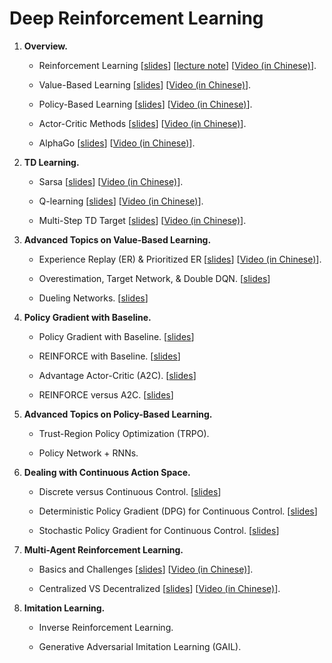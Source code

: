 # Deep Reinforcement Learning




1. **Overview.**


    * Reinforcement Learning 
    [[slides](https://github.com/wangshusen/DRL/blob/master/Slides/1_Basics_1.pdf)] 
    [[lecture note](https://github.com/wangshusen/DeepLearning/blob/master/LectureNotes/DRL/DRL.pdf)] 
    [[Video (in Chinese)](https://youtu.be/vmkRMvhCW5c)].

    * Value-Based Learning 
    [[slides](https://github.com/wangshusen/DRL/blob/master/Slides/1_Basics_2.pdf)] 
    [[Video (in Chinese)](https://youtu.be/jflq6vNcZyA)].

    * Policy-Based Learning 
    [[slides](https://github.com/wangshusen/DRL/blob/master/Slides/1_Basics_3.pdf)] 
    [[Video (in Chinese)](https://youtu.be/qI0vyfR2_Rc)].

    * Actor-Critic Methods 
    [[slides](https://github.com/wangshusen/DRL/blob/master/Slides/1_Basics_4.pdf)] 
    [[Video (in Chinese)](https://youtu.be/xjd7Jq9wPQY)].

    * AlphaGo 
    [[slides](https://github.com/wangshusen/DRL/blob/master/Slides/1_Basics_5.pdf)] 
    [[Video (in Chinese)](https://youtu.be/zHojAp5vkRE)].
    
    



2. **TD Learning.**
    
    * Sarsa
    [[slides](https://github.com/wangshusen/DRL/blob/master/Slides/2_TD_1.pdf)] 
    [[Video (in Chinese)](https://youtu.be/-cYWdUubB6Q)].
    
    * Q-learning
    [[slides](https://github.com/wangshusen/DRL/blob/master/Slides/2_TD_2.pdf)] 
    [[Video (in Chinese)](https://youtu.be/Ymy2w3DGn2U)].
    
    * Multi-Step TD Target
    [[slides](https://github.com/wangshusen/DRL/blob/master/Slides/2_TD_3.pdf)] 
    [[Video (in Chinese)](https://youtu.be/UqTP138IATc)].
    
    
    


3. **Advanced Topics on Value-Based Learning.**


    * Experience Replay (ER) & Prioritized ER
    [[slides](https://github.com/wangshusen/DRL/blob/master/Slides/3_DQN_1.pdf)]
    [[Video (in Chinese)](https://youtu.be/rhslMPmj7SY)].
    
    * Overestimation, Target Network, & Double DQN.
    [[slides](https://github.com/wangshusen/DRL/blob/master/Slides/3_DQN_2.pdf)] 
    
    * Dueling Networks.
    [[slides](https://github.com/wangshusen/DRL/blob/master/Slides/3_DQN_3.pdf)]




4. **Policy Gradient with Baseline.**


    * Policy Gradient with Baseline.
    [[slides](https://github.com/wangshusen/DRL/blob/master/Slides/4_Policy_1.pdf)]
    
    * REINFORCE with Baseline.
    [[slides](https://github.com/wangshusen/DRL/blob/master/Slides/4_Policy_2.pdf)]
    
    * Advantage Actor-Critic (A2C).
    [[slides](https://github.com/wangshusen/DRL/blob/master/Slides/4_Policy_3.pdf)]
    
    * REINFORCE versus A2C.
    [[slides](https://github.com/wangshusen/DRL/blob/master/Slides/4_Policy_4.pdf)]
    


5. **Advanced Topics on Policy-Based Learning.**
    
    * Trust-Region Policy Optimization (TRPO).
    
    * Policy Network + RNNs.



6. **Dealing with Continuous Action Space.**


    * Discrete versus Continuous Control.
    [[slides](https://github.com/wangshusen/DRL/blob/master/Slides/6_Continuous_1.pdf)] 

    * Deterministic Policy Gradient (DPG) for Continuous Control.
    [[slides](https://github.com/wangshusen/DRL/blob/master/Slides/6_Continuous_2.pdf)] 

    * Stochastic Policy Gradient for Continuous Control.
    [[slides](https://github.com/wangshusen/DRL/blob/master/Slides/6_Continuous_3.pdf)] 
    
    

7. **Multi-Agent Reinforcement Learning.**


    * Basics and Challenges 
    [[slides](https://github.com/wangshusen/DRL/blob/master/Slides/7_MARL_1.pdf)] 
    [[Video (in Chinese)](https://youtu.be/KN-XMQFTD0o)].

    * Centralized VS Decentralized 
    [[slides](https://github.com/wangshusen/DRL/blob/master/Slides/7_MARL_2.pdf)] 
    [[Video (in Chinese)](https://youtu.be/0HV1hsjd1y8)].



8. **Imitation Learning.**


    * Inverse Reinforcement Learning.
    
    * Generative Adversarial Imitation Learning (GAIL).


